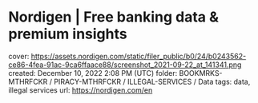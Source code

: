 # Nordigen | Free banking data & premium insights

cover: https://assets.nordigen.com/static/filer_public/b0/24/b0243562-ce86-4fea-91ac-9ca6ffaace88/screenshot_2021-09-22_at_141341.png
created: December 10, 2022 2:08 PM (UTC)
folder: BOOKMRKS-MTHRFCKR / PIRACY-MTHRFCKR / ILLEGAL-SERVICES / Data
tags: data, illegal services
url: https://nordigen.com/en